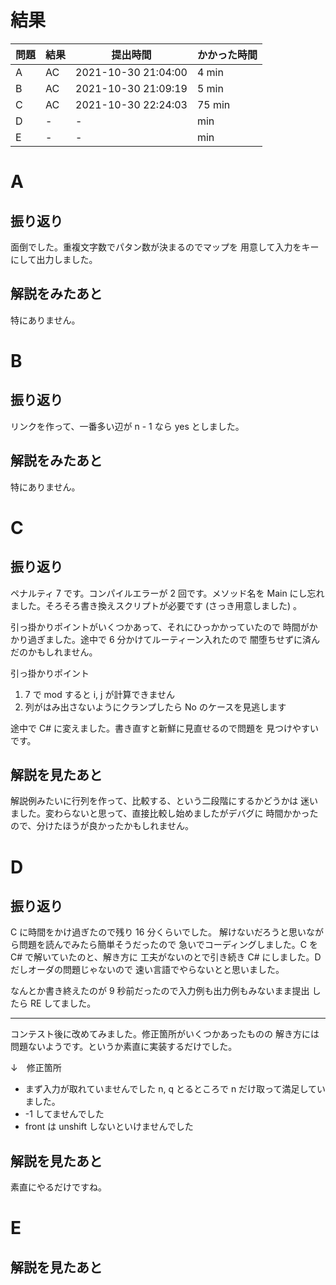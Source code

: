 # 結果

| 問題 | 結果 | 提出時間            | かかった時間 |
|------|------|---------------------|--------------|
| A    | AC   | 2021-10-30 21:04:00 | 4 min        |
| B    | AC   | 2021-10-30 21:09:19 | 5 min        |
| C    | AC   | 2021-10-30 22:24:03 | 75 min       |
| D    | -    | -                   |     min      |
| E    | -    | -                   |     min      |

# A

## 振り返り

面倒でした。重複文字数でパタン数が決まるのでマップを
用意して入力をキーにして出力しました。

## 解説をみたあと

特にありません。

# B

## 振り返り

リンクを作って、一番多い辺が n - 1 なら yes としました。

## 解説をみたあと

特にありません。

# C

## 振り返り

ペナルティ 7 です。コンパイルエラーが 2 回です。メソッド名を
Main にし忘れました。そろそろ書き換えスクリプトが必要です
(さっき用意しました) 。

引っ掛かりポイントがいくつかあって、それにひっかかっていたので
時間がかかり過ぎました。途中で 6 分かけてルーティーン入れたので
闇堕ちせずに済んだのかもしれません。

引っ掛かりポイント

1. 7 で mod すると i, j が計算できません
2. 列がはみ出さないようにクランプしたら No のケースを見逃します

途中で C# に変えました。書き直すと新鮮に見直せるので問題を
見つけやすいです。

## 解説を見たあと

解説例みたいに行列を作って、比較する、という二段階にするかどうかは
迷いました。変わらないと思って、直接比較し始めましたがデバグに
時間かかったので、分けたほうが良かったかもしれません。

# D

## 振り返り

C に時間をかけ過ぎたので残り 16 分くらいでした。
解けないだろうと思いながら問題を読んでみたら簡単そうだったので
急いでコーディングしました。C を C# で解いていたのと、解き方に
工夫がないのとで引き続き C# にしました。D だしオーダの問題じゃないので
速い言語でやらないとと思いました。

なんとか書き終えたのが 9 秒前だったので入力例も出力例もみないまま提出
したら RE してました。

---

コンテスト後に改めてみました。修正箇所がいくつかあったものの
解き方には問題ないようです。というか素直に実装するだけでした。

↓　修正箇所

- まず入力が取れていませんでした
  n, q とるところで n だけ取って満足していました。
- -1 してませんでした
- front は unshift しないといけませんでした

## 解説を見たあと

素直にやるだけですね。

# E

## 解説を見たあと

